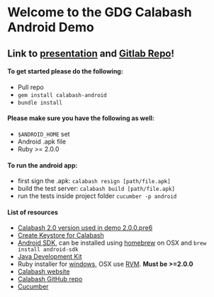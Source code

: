 # Welcome to the GDG Calabash Android Demo
## Link to [presentation](https://docs.google.com/presentation/d/1XuQoRAUO0eyFTE7YGUm4ksU1Cij1RkG1p5LULvBta8s/edit?usp=sharing) and [Gitlab Repo](https://gitlab.com/distortia/gdg_calabash_android)!

#### To get started please do the following:
* Pull repo
* `gem install calabash-android`
* `bundle install`

#### Please make sure you have the following as well:
* `$ANDROID_HOME` set
* Android .apk file
* Ruby >= 2.0.0

#### To run the android app:
* first sign the .apk: `calabash resign [path/file.apk]`
* build the test server: `calabash build [path/file.apk]`
* run the tests inside project folder `cucumber -p android`

#### List of resources
* [Calabash 2.0 version used in demo 2.0.0.pre6](https://rubygems.org/gems/calabash/versions/2.0.0.pre6)
* [Create Keystore for Calabash](https://github.com/calabash/calabash-android/wiki/Running-Calabash-Android)
* [Android SDK](http://developer.android.com/sdk/index.html), can be installed using [homebrew](http://brew.sh/) on OSX and `brew install android-sdk`
* [Java Development Kit](http://www.oracle.com/technetwork/java/javase/downloads/index.html)
* Ruby installer for [windows](http://rubyinstaller.org/), OSX use [RVM](https://rvm.io/). **Must be >=2.0.0**
* [Calabash website](http://calaba.sh/)
* [Calabash GitHub repo](https://github.com/calabash/calabash)
* [Cucumber](https://cucumber.io/ )